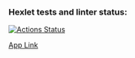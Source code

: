 ### Hexlet tests and linter status:
[![Actions Status](https://github.com/hidoshik/frontend-project-12/actions/workflows/hexlet-check.yml/badge.svg)](https://github.com/hidoshik/frontend-project-12/actions)

[App Link
](https://frontend-project-12-mlk2.onrender.com)